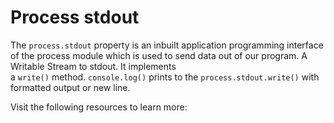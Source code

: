 # Process stdout

The `process.stdout` property is an inbuilt application programming interface of the process module which is used to send data out of our program. A Writable Stream to stdout. It implements a `write()` method. `console.log()` prints to the `process.stdout.write()` with formatted output or new line.

Visit the following resources to learn more: